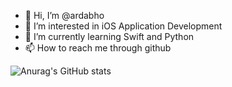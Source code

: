 - 👋 Hi, I’m @ardabho
- 👀 I’m interested in iOS Application Development
- 🌱 I’m currently learning Swift and Python
- 📫 How to reach me through github

<!---
ardabho/ardabho is a ✨ special ✨ repository because its `README.md` (this file) appears on your GitHub profile.
You can click the Preview link to take a look at your changes.
--->

![Anurag's GitHub stats](https://github-readme-stats.vercel.app/api?username=ardabho&show_icons=true&theme=synthwave)

